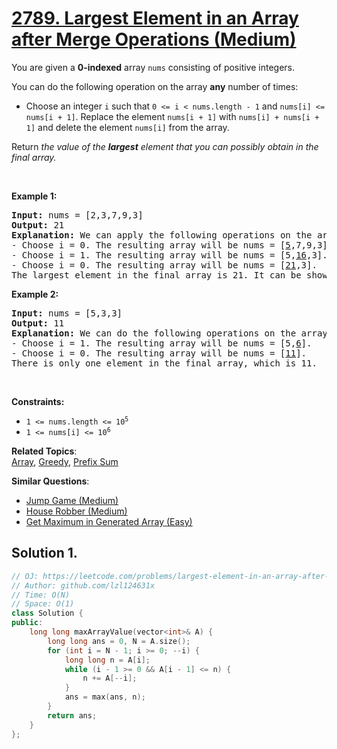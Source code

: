 # [2789. Largest Element in an Array after Merge Operations (Medium)](https://leetcode.com/problems/largest-element-in-an-array-after-merge-operations)

<p>You are given a <strong>0-indexed</strong> array <code>nums</code> consisting of positive integers.</p>
<p>You can do the following operation on the array <strong>any</strong> number of times:</p>
<ul>
	<li>Choose an integer <code>i</code> such that <code>0 &lt;= i &lt; nums.length - 1</code> and <code>nums[i] &lt;= nums[i + 1]</code>. Replace the element <code>nums[i + 1]</code> with <code>nums[i] + nums[i + 1]</code> and delete the element <code>nums[i]</code> from the array.</li>
</ul>
<p>Return <em>the value of the <b>largest</b> element that you can possibly obtain in the final array.</em></p>
<p>&nbsp;</p>
<p><strong class="example">Example 1:</strong></p>
<pre><strong>Input:</strong> nums = [2,3,7,9,3]
<strong>Output:</strong> 21
<strong>Explanation:</strong> We can apply the following operations on the array:
- Choose i = 0. The resulting array will be nums = [<u>5</u>,7,9,3].
- Choose i = 1. The resulting array will be nums = [5,<u>16</u>,3].
- Choose i = 0. The resulting array will be nums = [<u>21</u>,3].
The largest element in the final array is 21. It can be shown that we cannot obtain a larger element.
</pre>
<p><strong class="example">Example 2:</strong></p>
<pre><strong>Input:</strong> nums = [5,3,3]
<strong>Output:</strong> 11
<strong>Explanation:</strong> We can do the following operations on the array:
- Choose i = 1. The resulting array will be nums = [5,<u>6</u>].
- Choose i = 0. The resulting array will be nums = [<u>11</u>].
There is only one element in the final array, which is 11.
</pre>
<p>&nbsp;</p>
<p><strong>Constraints:</strong></p>
<ul>
	<li><code>1 &lt;= nums.length &lt;= 10<sup>5</sup></code></li>
	<li><code>1 &lt;= nums[i] &lt;= 10<sup>6</sup></code></li>
</ul>

**Related Topics**:  
[Array](https://leetcode.com/tag/array/), [Greedy](https://leetcode.com/tag/greedy/), [Prefix Sum](https://leetcode.com/tag/prefix-sum/)

**Similar Questions**:
* [Jump Game (Medium)](https://leetcode.com/problems/jump-game/)
* [House Robber (Medium)](https://leetcode.com/problems/house-robber/)
* [Get Maximum in Generated Array (Easy)](https://leetcode.com/problems/get-maximum-in-generated-array/)

## Solution 1.

```cpp
// OJ: https://leetcode.com/problems/largest-element-in-an-array-after-merge-operations
// Author: github.com/lzl124631x
// Time: O(N)
// Space: O(1)
class Solution {
public:
    long long maxArrayValue(vector<int>& A) {
        long long ans = 0, N = A.size();
        for (int i = N - 1; i >= 0; --i) {
            long long n = A[i];
            while (i - 1 >= 0 && A[i - 1] <= n) {
                n += A[--i];
            }
            ans = max(ans, n);
        }
        return ans;
    }
};
```